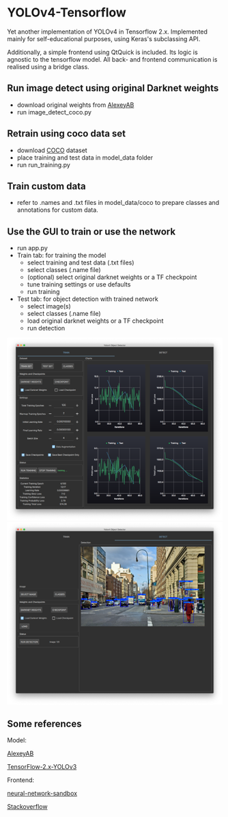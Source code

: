 # YOLOv4-Tensorflow

Yet another implementation of YOLOv4 in Tensorflow 2.x. Implemented mainly for self-educational purposes, using Keras's subclassing API.

Additionally, a simple frontend using QtQuick is included. Its logic is agnostic to the tensorflow model. All back- and frontend communication is realised using a bridge class.

## Run image detect using original Darknet weights

- download original weights from [AlexeyAB](https://github.com/AlexeyAB/darknet/releases/download/darknet_yolo_v3_optimal/yolov4.weights)
- run image_detect_coco.py

## Retrain using coco data set

- download [COCO](https://cocodataset.org/#home) dataset
- place training and test data in model_data folder
- run run_training.py

## Train custom data

- refer to .names and .txt files in model_data/coco to prepare classes and annotations for custom data.

## Use the GUI to train or use the network

- run app.py
- Train tab: for training the model
  - select training and test data (.txt files)
  - select classes (.name file)
  - (optional) select original darknet weights or a TF checkpoint
  - tune training settings or use defaults
  - run training
- Test tab: for object detection with trained network
  - select image(s)
  - select classes (.name file)
  - load original darknet weights or a TF checkpoint
  - run detection

![training](/res/training.png) ![detection](/res/detection.png)

## Some references

Model:

[AlexeyAB](https://github.com/AlexeyAB/darknet)

[TensorFlow-2.x-YOLOv3](https://github.com/pythonlessons/TensorFlow-2.x-YOLOv3)

Frontend:

[neural-network-sandbox](https://github.com/seanwu1105/neural-network-sandbox)

[Stackoverflow](https://stackoverflow.com/questions/48425316/how-to-create-pyqt-properties-dynamically/48432653#48432653)

